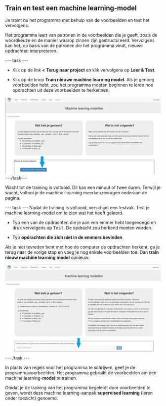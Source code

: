 ## Train en test een machine learning-model

Je traint nu het programma met behulp van de voorbeelden en test het vervolgens.

Het programma leert van patronen in de voorbeelden die je geeft, zoals de woordkeuze en de manier waarop zinnen zijn gestructureerd. Vervolgens kan het, op basis van de patronen die het programma vindt, nieuwe opdrachten interpreteren.

\--- task \---
+ Klik op de link **< Terug naar project** en klik vervolgens op **Leer & Test**.

+ Klik op de knop **Train nieuwe machine learning model**. Als je genoeg voorbeelden hebt, zou het programma moeten beginnen te leren hoe opdrachten uit deze voorbeelden te herkennen.

![Annotatie die wijst op het trainen van de knop voor het nieuwe model voor machine learning](images/train-new-model-annotated.png) \---/task\---

Wacht tot de training is voltooid. Dit kan een minuut of twee duren. Terwijl je wacht, voltooi je de machine-learning meerkeuzevragen onderaan de pagina.

\--- task \--- Nadat de training is voltooid, verschijnt een testvak. Test je machine learning-model om te zien wat het heeft geleerd.

+ Typ een van de opdrachten die je aan een emmer hebt toegevoegd en druk vervolgens op <kbd>Test</kbd>. De opdracht zou herkend moeten worden.

+ Typ **opdrachten die zich niet in de emmers bevinden**.

Als je niet tevreden bent met hoe de computer de opdrachten herkent, ga je terug naar de vorige stap en voeg je nog enkele voorbeelden toe. Dan **train nieuw machine learning model** opnieuw.

![Annotatie die wijst op de knop voor het trainen van het nieuwe model voor machine learning](images/test-new-model-annotated.png) \--- /task \---

In plaats van regels voor het programma te schrijven, geef je de programmavoorbeelden. Het programma gebruikt de voorbeelden om een machine learning-**model** te trainen.

Omdat je de training van het programma begeleidt door voorbeelden te geven, wordt deze machine learning-aanpak **supervised learning** (leren onder toezicht) genoemd.